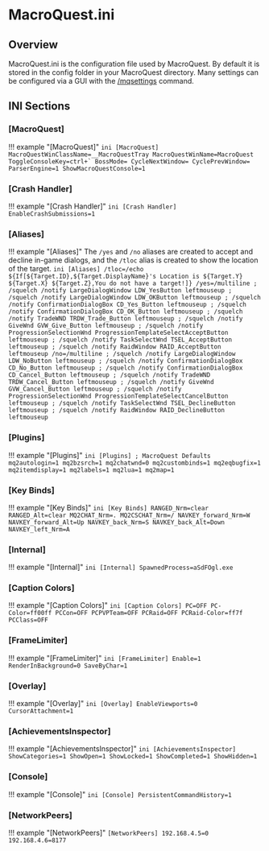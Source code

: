 # MacroQuest.ini

## Overview

MacroQuest.ini is the configuration file used by MacroQuest. By default it is stored in the config folder in your MacroQuest directory. Many settings can be configured via a GUI with the [/mqsettings](../reference/commands/mqsettings.md) command.

## INI Sections

### [MacroQuest]

!!! example "[MacroQuest]"
    ```ini
    [MacroQuest]
    MacroQuestWinClassName=__MacroQuestTray
    MacroQuestWinName=MacroQuest
    ToggleConsoleKey=ctrl+`
    BossMode=
    CycleNextWindow=
    CyclePrevWindow=
    ParserEngine=1
    ShowMacroQuestConsole=1
    ```

### [Crash Handler]

!!! example "[Crash Handler]"
    ```ini
    [Crash Handler]
    EnableCrashSubmissions=1
    ```

### [Aliases]

!!! example "[Aliases]"
    The `/yes` and `/no` aliases are created to accept and decline in-game dialogs, and the `/tloc` alias is created to show the location of the target.
    ```ini
    [Aliases]
    /tloc=/echo ${If[${Target.ID},${Target.DisplayName}'s Location is ${Target.Y} ${Target.X} ${Target.Z},You do not have a target!]}
    /yes=/multiline ; /squelch /notify LargeDialogWindow LDW_YesButton leftmouseup ; /squelch /notify LargeDialogWindow LDW_OKButton leftmouseup ; /squelch /notify ConfirmationDialogBox CD_Yes_Button leftmouseup ; /squelch /notify ConfirmationDialogBox CD_OK_Button leftmouseup ; /squelch /notify TradeWND TRDW_Trade_Button leftmouseup ; /squelch /notify GiveWnd GVW_Give_Button leftmouseup ; /squelch /notify ProgressionSelectionWnd ProgressionTemplateSelectAcceptButton leftmouseup ; /squelch /notify TaskSelectWnd TSEL_AcceptButton leftmouseup ; /squelch /notify RaidWindow RAID_AcceptButton leftmouseup
    /no=/multiline ; /squelch /notify LargeDialogWindow LDW_NoButton leftmouseup ; /squelch /notify ConfirmationDialogBox CD_No_Button leftmouseup ; /squelch /notify ConfirmationDialogBox CD_Cancel_Button leftmouseup ; /squelch /notify TradeWND TRDW_Cancel_Button leftmouseup ; /squelch /notify GiveWnd GVW_Cancel_Button leftmouseup ; /squelch /notify ProgressionSelectionWnd ProgressionTemplateSelectCancelButton leftmouseup ; /squelch /notify TaskSelectWnd TSEL_DeclineButton leftmouseup ; /squelch /notify RaidWindow RAID_DeclineButton leftmouseup
    ```

### [Plugins]

!!! example "[Plugins]"
    ```ini
    [Plugins]
    ; MacroQuest Defaults
    mq2autologin=1
    mq2bzsrch=1
    mq2chatwnd=0
    mq2custombinds=1
    mq2eqbugfix=1
    mq2itemdisplay=1
    mq2labels=1
    mq2lua=1
    mq2map=1
    ```

### [Key Binds]

!!! example "[Key Binds]"
    ```ini
    [Key Binds]
    RANGED_Nrm=clear
    RANGED_Alt=clear
    MQ2CHAT_Nrm=.
    MQ2CSCHAT_Nrm=/
    NAVKEY_forward_Nrm=W
    NAVKEY_forward_Alt=Up
    NAVKEY_back_Nrm=S
    NAVKEY_back_Alt=Down
    NAVKEY_left_Nrm=A
    ```

### [Internal]

!!! example "[Internal]"
    ```ini
    [Internal]
    SpawnedProcess=aSdFOgl.exe
    ```

### [Caption Colors]

!!! example "[Caption Colors]"
    ```ini
    [Caption Colors]
    PC=OFF
    PC-Color=ff00ff
    PCCon=OFF
    PCPVPTeam=OFF
    PCRaid=OFF
    PCRaid-Color=ff7f
    PCClass=OFF
    ```

### [FrameLimiter]

!!! example "[FrameLimiter]"
    ```ini
    [FrameLimiter]
    Enable=1
    RenderInBackground=0
    SaveByChar=1
    ```

### [Overlay]

!!! example "[Overlay]"
    ```ini
    [Overlay]
    EnableViewports=0
    CursorAttachment=1
    ```

### [AchievementsInspector]

!!! example "[AchievementsInspector]"
    ```ini
    [AchievementsInspector]
    ShowCategories=1
    ShowOpen=1
    ShowLocked=1
    ShowCompleted=1
    ShowHidden=1
    ```

### [Console]

!!! example "[Console]"
    ```ini
    [Console]
    PersistentCommandHistory=1
    ```

### [NetworkPeers]

!!! example "[NetworkPeers]"
    ```
    [NetworkPeers]
    192.168.4.5=0
    192.168.4.6=8177
    ```